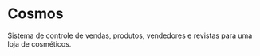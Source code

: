 # Cosmos
Sistema de controle de vendas, produtos, vendedores e revistas para uma loja de cosméticos.
